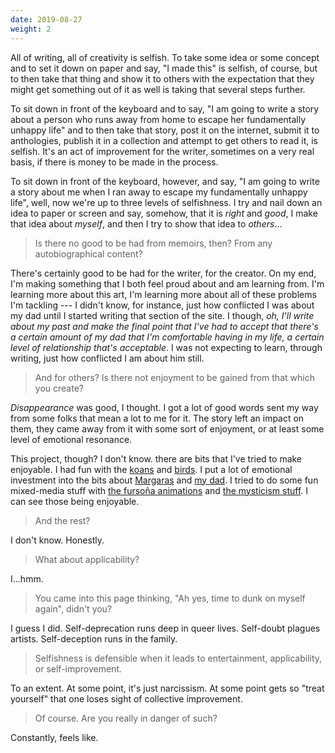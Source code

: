 ```yaml
---
date: 2019-08-27
weight: 2
---
```


All of writing, all of creativity is selfish. To take some idea or some concept and to set it down on paper and say, "I made this" is selfish, of course, but to then take that thing and show it to others with the expectation that they might get something out of it as well is taking that several steps further.

To sit down in front of the keyboard and to say, "I am going to write a story about a person who runs away from home to escape her fundamentally unhappy life" and to then take that story, post it on the internet, submit it to anthologies, publish it in a collection and attempt to get others to read it, is selfish. It's an act of improvement for the writer, sometimes on a very real basis, if there is money to be made in the process.

To sit down in front of the keyboard, however, and say, "I am going to write a story about me when I ran away to escape my fundamentally unhappy life", well, now we're up to three levels of selfishness. I try and nail down an idea to paper or screen and say, somehow, that it is *right* and *good*, I make that idea about *myself*, and then I try to show that idea to *others*...

> Is there no good to be had from memoirs, then? From any autobiographical content?

There's certainly good to be had for the writer, for the creator. On my end, I'm making something that I both feel proud about and am learning from. I'm learning more about this art, I'm learning more about all of these problems I'm tackling --- I didn't know, for instance, just how conflicted I was about my dad until I started writing that section of the site. I though, *oh, I'll write about my past and make the final point that I've had to accept that there's a certain amount of my dad that I'm comfortable having in my life, a certain level of relationship that's acceptable*. I was not expecting to learn, through writing, just how conflicted I am about him still.

> And for others? Is there not enjoyment to be gained from that which you create?

*Disappearance* was good, I thought. I got a lot of good words sent my way from some folks that mean a lot to me for it. The story left an impact on them, they came away from it with some sort of enjoyment, or at least some level of emotional resonance.

This project, though? I don't know. there are bits that I've tried to make enjoyable. I had fun with the <a class="pulse" href="/koan">koans</a> and <a class="pulse" href="/birds">birds</a>. I put a lot of emotional investment into the bits about <a class="pulse" href="/margaras">Margaras</a> and <a class="pulse" href="/dad">my dad</a>. I tried to do some fun mixed-media stuff with <a class="pulse" href="/furry/fursona">the fursoña animations</a> and <a class="pulse" href="/poet-and-mystic">the mysticism stuff</a>. I can see those being enjoyable.

> And the rest?

I don't know. Honestly.

> What about applicability?

I...hmm.

> You came into this page thinking, "Ah yes, time to dunk on myself again", didn't you?

I guess I did. Self-deprecation runs deep in queer lives. Self-doubt plagues artists. Self-deception runs in the family.

> Selfishness is defensible when it leads to entertainment, applicability, or self-improvement.

To an extent. At some point, it's just narcissism. At some point gets so "treat yourself" that one loses sight of collective improvement.

> Of course. Are you really in danger of such?

Constantly, feels like.
